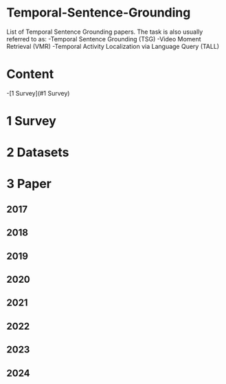 # Temporal-Sentence-Grounding

List of Temporal Sentence Grounding papers.
The task is also usually referred to as:
-Temporal Sentence Grounding (TSG)
-Video Moment Retrieval (VMR)
-Temporal Activity Localization via Language Query (TALL)

# Content
-[1 Survey](#1 Survey)

# 1 Survey
# 2 Datasets
# 3 Paper
## 2017
## 2018
## 2019
## 2020 
## 2021
## 2022
## 2023
## 2024
